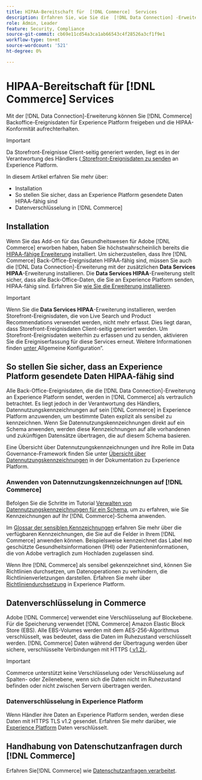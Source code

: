 ```yaml
---
title: HIPAA-Bereitschaft für  [!DNL Commerce]  Services
description: Erfahren Sie, wie Sie die  [!DNL Data Connection] -Erweiterung verwenden können, um Daten  [!DNL Commerce]  Experience Platform freizugeben und die HIPAA-Konformität aufrechtzuerhalten.
role: Admin, Leader
feature: Security, Compliance
source-git-commit: cb69e11cd54a3ca1ab66543c4f28526a3cf1f9e1
workflow-type: tm+mt
source-wordcount: '521'
ht-degree: 0%

---
```


# HIPAA-Bereitschaft für [!DNL Commerce] Services

Mit der [!DNL Data Connection]-Erweiterung können Sie [!DNL Commerce] Backoffice-Ereignisdaten für Experience Platform freigeben und die HIPAA-Konformität aufrechterhalten.

>[!IMPORTANT]
>
>Da Storefront-Ereignisse Client-seitig generiert werden, liegt es in der Verantwortung des Händlers ([&#x200B; Storefront-Ereignisdaten zu senden](connect-data.md#data-collection) an Experience Platform.

In diesem Artikel erfahren Sie mehr über:

- Installation
- So stellen Sie sicher, dass an Experience Platform gesendete Daten HIPAA-fähig sind
- Datenverschlüsselung in [!DNL Commerce]

## Installation

Wenn Sie das Add-on für das Gesundheitswesen für Adobe [!DNL Commerce] erworben haben, haben Sie höchstwahrscheinlich bereits die [HIPAA-fähige Erweiterung](https://experienceleague.adobe.com/de/docs/commerce-admin/start/compliance/hipaa-ready-service/overview#installation) installiert. Um sicherzustellen, dass Ihre [!DNL Commerce] Back-Office-Ereignisdaten HIPAA-fähig sind, müssen Sie auch die [!DNL Data Connection]-Erweiterung mit der zusätzlichen **Data Services HIPAA**-Erweiterung installieren. Die **Data Services HIPAA**-Erweiterung stellt sicher, dass alle Back-Office-Daten, die Sie an Experience Platform senden, HIPAA-fähig sind. Erfahren Sie [wie Sie die Erweiterung installieren](install.md#install-the-data-services-hipaa-extension).

>[!IMPORTANT]
>
>Wenn Sie die **Data Services HIPAA**-Erweiterung installieren, werden Storefront-Ereignisdaten, die von Live Search und Product Recommendations verwendet werden, nicht mehr erfasst. Dies liegt daran, dass Storefront-Ereignisdaten Client-seitig generiert werden. Um Storefront-Ereignisdaten weiterhin zu erfassen und zu senden, aktivieren Sie die Ereigniserfassung für diese Services erneut. Weitere Informationen finden [&#x200B; unter &#x200B;](https://experienceleague.adobe.com/en/docs/commerce-admin/config/general/general.html#data-services)Allgemeine Konfiguration“.

## So stellen Sie sicher, dass an Experience Platform gesendete Daten HIPAA-fähig sind

Alle Back-Office-Ereignisdaten, die die [!DNL Data Connection]-Erweiterung an Experience Platform sendet, werden in [!DNL Commerce] als vertraulich betrachtet. Es liegt jedoch in der Verantwortung des Händlers, Datennutzungskennzeichnungen auf sein [!DNL Commerce] in Experience Platform anzuwenden, um bestimmte Daten explizit als sensibel zu kennzeichnen. Wenn Sie Datennutzungskennzeichnungen direkt auf ein Schema anwenden, werden diese Kennzeichnungen auf alle vorhandenen und zukünftigen Datensätze übertragen, die auf diesem Schema basieren.

Eine Übersicht über Datennutzungskennzeichnungen und ihre Rolle im Data Governance-Framework finden Sie unter [Übersicht über Datennutzungskennzeichnungen](https://experienceleague.adobe.com/de/docs/experience-platform/data-governance/labels/overview) in der Dokumentation zu Experience Platform.

### Anwenden von Datennutzungskennzeichnungen auf [!DNL Commerce]

Befolgen Sie die Schritte im Tutorial [Verwalten von Datennutzungskennzeichnungen für ein Schema](https://experienceleague.adobe.com/de/docs/experience-platform/xdm/tutorials/labels), um zu erfahren, wie Sie Kennzeichnungen auf Ihr [!DNL Commerce]-Schema anwenden.

Im [Glossar der sensiblen Kennzeichnungen](https://experienceleague.adobe.com/de/docs/experience-platform/data-governance/labels/reference#sensitive) erfahren Sie mehr über die verfügbaren Kennzeichnungen, die Sie auf die Felder in Ihrem [!DNL Commerce] anwenden können. Beispielsweise kennzeichnet das Label `RHD` geschützte Gesundheitsinformationen (PHI) oder Patienteninformationen, die von Adobe vertraglich zum Hochladen zugelassen sind.

Wenn Ihre [!DNL Commerce] als sensibel gekennzeichnet sind, können Sie Richtlinien durchsetzen, um Datenoperationen zu verhindern, die Richtlinienverletzungen darstellen. Erfahren Sie mehr über [Richtliniendurchsetzung](https://experienceleague.adobe.com/de/docs/experience-platform/data-governance/enforcement/overview) in Experience Platform.

## Datenverschlüsselung in Commerce

Adobe [!DNL Commerce] verwendet eine Verschlüsselung auf Blockebene. Für die Speicherung verwendet [!DNL Commerce] Amazon Elastic Block Store (EBS). Alle EBS-Volumes werden mit dem AES-256-Algorithmus verschlüsselt, was bedeutet, dass die Daten im Ruhezustand verschlüsselt werden. [!DNL Commerce] Daten während der Übertragung werden über sichere, verschlüsselte Verbindungen mit HTTPS ([&#x200B; v1.2) &#x200B;](https://datatracker.ietf.org/doc/html/rfc5246).

>[!IMPORTANT]
>
>Commerce unterstützt keine Verschlüsselung oder Verschlüsselung auf Spalten- oder Zeilenebene, wenn sich die Daten nicht im Ruhezustand befinden oder nicht zwischen Servern übertragen werden.

### Datenverschlüsselung in Experience Platform

Wenn Händler ihre Daten an Experience Platform senden, werden diese Daten mit HTTPS TLS v1.2 gesendet. Erfahren Sie mehr darüber, wie [Experience Platform](https://experienceleague.adobe.com/de/docs/experience-platform/landing/governance-privacy-security/encryption) Daten verschlüsselt.

## Handhabung von Datenschutzanfragen durch [!DNL Commerce]

Erfahren Sie[!DNL Commerce] wie [Datenschutzanfragen verarbeitet](handle-privacy-request.md).
